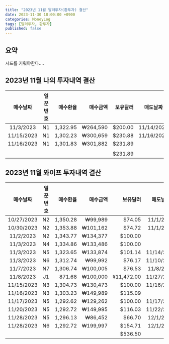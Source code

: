 ```yaml
---
title: "2023년 11월 달러투자(환투자) 결산"
date: 2023-11-30 18:00:00 +0900
categories: MoneyLog
tags: [달러투자, 환투자]
published: false
---
```

## 요약
시드를 키워야한다....

## 2023년 11월 나의 투자내역 결산

|매수날짜|일꾼번호|매수환율|매수금액|보유달러|매도날짜|매도환율|매도금액|수익금|수익률|
|:----------:|:--:|---------:|---------:|---------:|:----------:|---------:|-----------|---------|--------|
|  11/3/2023 | N1 | 1,322.95 | ₩264,590 | $200.00  | 11/14/2023 | 1,326.23 | ₩265,246  | ₩656    | 0.248% |
| 11/15/2023 | N1 | 1,302.23 | ₩300,659 | $230.88  | 11/16/2023 | 1,307.55 | ₩301,887  | ₩1,228  | 0.408% |
| 11/16/2023 | N1 | 1,301.83 | ₩301,882 | $231.89  |            |          |           |         | 0.000% |
|            |    |          |          |          |            |          |           |         |        |
|            |    |          |          | $231.89  |            |          |           | ₩1,884  |        |

## 2023년 11월 와이프 투자내역 결산

|매수날짜|일꾼번호|매수환율|매수금액|보유달러|매도날짜|매도환율|매도금액|수익금|수익률|
|:----------:|:--:|---------:|---------:|------------:|:----------:|---------:|----------:|-----:|-------:|
| 10/27/2023 | N2 | 1,350.28 |  ₩99,989 |     $74.05  |  11/1/2023 | 1,355.01 | ₩100,338  | ₩349 | 0.349% |
| 10/30/2023 | N2 | 1,353.88 | ₩101,162 |     $74.72  |  11/1/2023 | 1,356.90 | ₩101,387  | ₩225 | 0.222% |
|  11/2/2023 | N2 | 1,343.77 | ₩134,377 |    $100.00  |            |          |           |      | 0.000% |
|  11/3/2023 | N4 | 1,334.86 | ₩133,486 |    $100.00  |            |          |           |      | 0.000% |
|  11/3/2023 | N5 | 1,323.65 | ₩133,874 |    $101.14  | 11/14/2023 | 1,327.73 | ₩134,286  | ₩412 | 0.308% |
|  11/3/2023 | N6 | 1,312.74 |  ₩99,992 |     $76.17  | 11/10/2023 | 1,316.74 | ₩100,296  | ₩304 | 0.304% |
|  11/7/2023 | N7 | 1,306.74 | ₩100,005 |     $76.53  |  11/8/2023 | 1,310.75 | ₩100,311  | ₩306 | 0.306% |
|  11/8/2023 | J1 |   871.68 | ₩100,000 | ¥11,472.00  | 11/27/2023 | 874.57   | ₩100,330  | ₩330 | 0.330% |
| 11/15/2023 | N3 | 1,304.73 | ₩130,473 |    $100.00  | 11/16/2023 | 1,307.75 | ₩130,775  | ₩302 | 0.231% |
| 11/16/2023 | N3 | 1,303.23 | ₩149,989 |    $115.09  |            |          |           |      | 0.000% |
| 11/17/2023 | N5 | 1,292.62 | ₩129,262 |    $100.00  | 11/17/2023 | 1296.26  | ₩129,626  | ₩364 | 0.282% |
| 11/20/2023 | N5 | 1,292.72 | ₩149,995 |    $116.03  | 11/22/2023 | 1297.46  | ₩150,544  | ₩549 | 0.366% |
| 11/28/2023 | N5 | 1,296.13 |  ₩86,452 |     $66.70  |  12/1/2023 | 1303.36  | ₩86,934   | ₩482 | 0.558% |
| 11/28/2023 | N6 | 1,292.72 | ₩199,997 |    $154.71  |  12/1/2023 | 1298.76  | ₩200,931  | ₩934 | 0.467% |
|            |    |          |          |    $536.50  |            |          |           |₩3,141|        |
